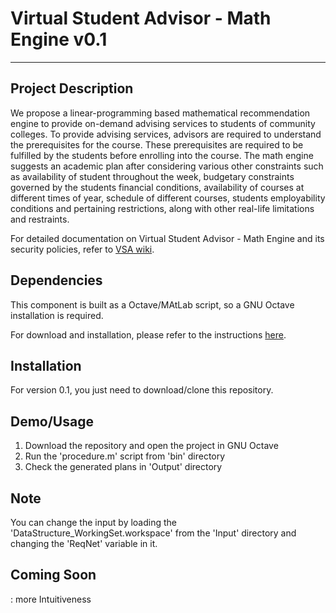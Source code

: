 # Virtual Student Advisor - Math Engine v0.1
***
## Project Description
We propose a linear-programming based mathematical recommendation engine to provide on-demand advising services to students of community colleges. To provide advising services, advisors are required to understand the prerequisites for the course. These prerequisites are required to be fulfilled by the students before enrolling into the course. The math engine suggests an academic plan after considering various other constraints such as availability of student throughout the week, budgetary constraints governed by the students financial conditions, availability of courses at different times of year, schedule of different courses, students employability conditions and pertaining restrictions, along with other real-life limitations and restraints.

For detailed documentation on Virtual Student Advisor - Math Engine and its security policies, refer to [VSA wiki](https://github.com/VSAResearchGroup/MathEngine/wiki).

## Dependencies
This component is built as a Octave/MAtLab script, so a GNU Octave installation is required.

For download and installation, please refer to the instructions [here](https://www.gnu.org/software/octave/download.html).

## Installation
For version 0.1, you just need to download/clone this repository.

## Demo/Usage
  1. Download the repository and open the project in GNU Octave
  2. Run the 'procedure.m' script from 'bin' directory
  3. Check the generated plans in 'Output' directory

## Note
You can change the input by loading the 'DataStructure_WorkingSet.workspace' from the 'Input' directory and changing the 'ReqNet' variable in it.

## Coming Soon
  : more Intuitiveness
